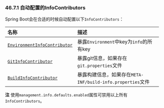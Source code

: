 ### 46.7.1 自动配置的InfoContributors
Spring Boot会在合适的时候自动配置以下`InfoContributors`：

|名称|描述|
|:----|:----|
|[`EnvironmentInfoContributor`](https://github.com/spring-projects/spring-boot/tree/v1.4.1.RELEASE/spring-boot-actuator/src/main/java/org/springframework/boot/actuate/info/EnvironmentInfoContributor.java)|暴露`Environment`中key为`info`的所有key|
|[`GitInfoContributor`](https://github.com/spring-projects/spring-boot/tree/v1.4.1.RELEASE/spring-boot-actuator/src/main/java/org/springframework/boot/actuate/info/GitInfoContributor.java)|暴露git信息，如果存在`git.properties`文件|
|[`BuildInfoContributor`](https://github.com/spring-projects/spring-boot/tree/v1.4.1.RELEASE/spring-boot-actuator/src/main/java/org/springframework/boot/actuate/info/BuildInfoContributor.java)|暴露构建信息，如果存在`META-INF/build-info.properties`文件|

**注** 使用`management.info.defaults.enabled`属性可禁用以上所有`InfoContributors`。

